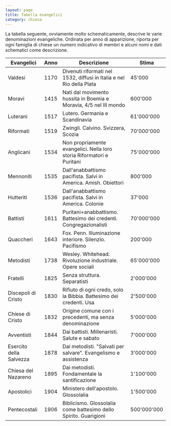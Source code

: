 ```yaml
---
layout: page
title: Tabella evangelici
category: chiesa
--- 
```


La tabella seguente, ovviamente molto schematicamente, descrive le varie denominazioni evangeliche. Ordinata per anno di apparizione, riporta per ogni famiglia di chiese un numero indicativo di membri e alcuni nomi e dati schematici come descrizione.

|Evangelici 	         |Anno 	|Descrizione 	                                                            |Stima      |
|------------------------|------|---------------------------------------------------------------------------|-----------|
|Valdesi 	             |1170 	|Divenuti riformati nel 1532, diffusi in Italia e nel Rio della Plata 	    |45'000     |
|Moravi 	             |1415 	|Nati dal movimento hussita in Boemia e Moravia, 4/5 nel III mondo 	        |600'000    |
|Luterani 	             |1517 	|Lutero. Germania e Scandinavia 	                                        |61'000'000 |
|Riformati  	         |1519 	|Zwingli. Calvino. Svizzera, Scozia 	                                    |70'000'000 |
|Anglicani 	             |1534 	|Non propriamente evangelici. Nella loro storia Riformatori e Puritani 	    |75'000'000 |
|Mennoniti               |1535 	|Dall'anabbattismo pacifista. Salvi in America. Amish. Obiettori 	        |800'000    |
|Hutteriti  	         |1536 	|Dall'anabbattismo pacifista. Salvi in America. Colonie 	                |37'000     |
|Battisti 	             |1611 	|Puritani+anabbattismo. Battesimo dei credenti. Congregazionalisti 	        | 70'000'000|
|Quaccheri 	             |1643 	|Fox. Penn. Illuminazione interiore. Silenzio. Pacifismo 	                |    200'000|
|Metodisti 	             |1738 	|Wesley. Whitehead. Rivoluzione industriale. Opere sociali 	                |65'000'000 |
|Fratelli           	 |1825 	|Senza struttura. Separatisti                                           	|2'000'000  |
|Discepoli di Cristo 	 |1830 	|Rifiuto di ogni credo, solo la Bibbia. Battesimo dei credenti. Usa 	    |2'500'000  |
|Chiese di Cristo 	     |1832 	|Origine comune con i precedenti, ma senza denominazione 	                |5'000'000  |
|Avventisti 	         |1844 	|Dai battisti. Millenaristi. Salute e sabato 	                            |7'000'000  |
|Esercito della Salvezza |1878 	|Dai metodisti. "Salvati per salvare". Evangelismo e assistenza         	|3'000'000  |
|Chiesa del Nazareno 	 |1895 	|Dai metodisti. Fondamentale la santificazione 	                            |1'100'000  |
|Apostolici 	         |1904 	|Ministero dell'apostolo. Glossolalia 	                                    |1'500'000  |
|Pentecostali 	         |1906 	|Biblicismo. Glossolalia come battesimo dello Spirito. Guarigioni           |500'000'000|